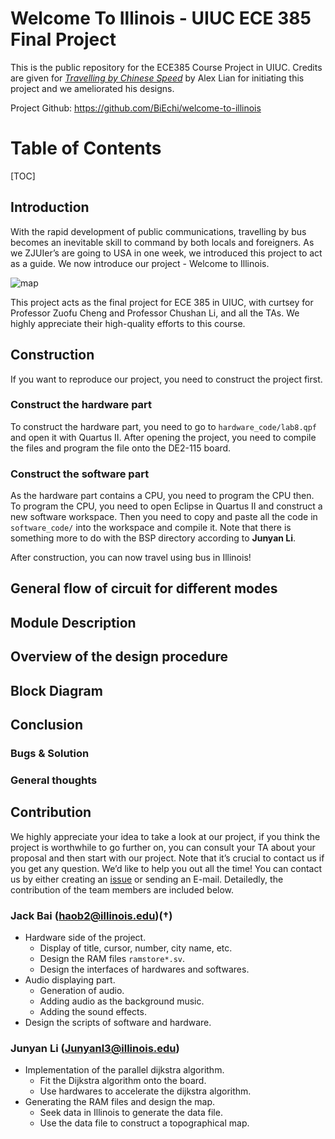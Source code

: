 # Welcome To Illinois - UIUC ECE 385 Final Project
This is the public repository for the ECE385 Course Project in UIUC. Credits are given for [*Travelling by Chinese Speed*](https://github.com/Alex-Lian/shortest-path-search-on-FGPA/) by Alex Lian for initiating this project and we ameliorated his designs.

Project Github: https://github.com/BiEchi/welcome-to-illinois

Table of Contents
=================

[TOC]

## Introduction

With the rapid development of public communications, travelling by bus becomes an inevitable skill to command by both locals and foreigners. As we ZJUIer’s are going to USA in one week, we introduced this project to act as a guide. We now introduce our project - Welcome to Illinois.

![map](http://jacklovespictures.oss-cn-beijing.aliyuncs.com/2022-01-05-022725.bmp)

This project acts as the final project for ECE 385 in UIUC, with curtsey for Professor Zuofu Cheng and Professor Chushan Li, and all the TAs. We highly appreciate their high-quality efforts to this course.



## Construction

If you want to reproduce our project, you need to construct the project first.

### Construct the hardware part

To construct the hardware part, you need to go to `hardware_code/lab8.qpf` and open it with Quartus II. After opening the project, you need to compile the files and program the file onto the DE2-115 board.

### Construct the software part

As the hardware part contains a CPU, you need to program the CPU then. To program the CPU, you need to open Eclipse in Quartus II and construct a new software workspace. Then you need to copy and paste all the code in `software_code/` into the workspace and compile it. Note that there is something more to do with the BSP directory according to **Junyan Li**.

After construction, you can now travel using bus in Illinois!



## General flow of circuit for different modes





## Module Description





## Overview of the design procedure







## Block Diagram







## Conclusion

### Bugs & Solution





### General thoughts









## Contribution

We highly appreciate your idea to take a look at our project, if you think the project is worthwhile to go further on, you can consult your TA about your proposal and then start with our project. Note that it’s crucial to contact us if you get any question. We’d like to help you out all the time! You can contact us by either creating an [issue](https://github.com/BiEchi/welcome-to-illinois/issues) or sending an E-mail. Detailedly, the contribution of the team members are included below.

### Jack Bai (haob2@illinois.edu)$(\dagger)$

-   Hardware side of the project.
    -   Display of title, cursor, number, city name, etc.
    -   Design the RAM files `ramstore*.sv`.
    -   Design the interfaces of hardwares and softwares.
-   Audio displaying part.
    -   Generation of audio.
    -   Adding audio as the background music.
    -   Adding the sound effects.
-   Design the scripts of software and hardware.

### Junyan Li (Junyanl3@illinois.edu)

-   Implementation of the parallel dijkstra algorithm.
    -   Fit the Dijkstra algorithm onto the board.
    -   Use hardwares to accelerate the dijkstra algorithm.
-   Generating the RAM files and design the map.
    -   Seek data in Illinois to generate the data file.
    -   Use the data file to construct a topographical map.
